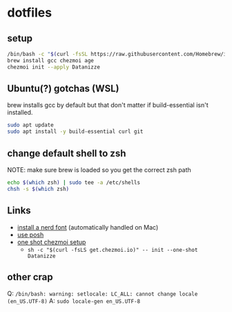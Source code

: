 # dotfiles

## setup

```bash
/bin/bash -c "$(curl -fsSL https://raw.githubusercontent.com/Homebrew/install/HEAD/install.sh)"
brew install gcc chezmoi age
chezmoi init --apply Datanizze
```

## Ubuntu(?) gotchas (WSL)

brew installs gcc by default but that don't matter if build-essential isn't installed.

```bash
sudo apt update
sudo apt install -y build-essential curl git
```

## change default shell to zsh

NOTE: make sure brew is loaded so you get the correct zsh path

```bash
echo $(which zsh) | sudo tee -a /etc/shells
chsh -s $(which zsh)
```
## Links

- [install a nerd font](https://ohmyposh.dev/docs/installation/fonts) (automatically handled on Mac)
- [use posh](https://ohmyposh.dev/docs/installation/prompt)
- [one shot chezmoi setup](https://www.chezmoi.io/user-guide/daily-operations/#install-chezmoi-and-your-dotfiles-on-a-new-machine-with-a-single-command)
  - `sh -c "$(curl -fsLS get.chezmoi.io)" -- init --one-shot Datanizze`

## other crap
Q: `/bin/bash: warning: setlocale: LC_ALL: cannot change locale (en_US.UTF-8)`
A: `sudo locale-gen en_US.UTF-8`
